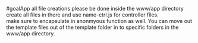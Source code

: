 #goalApp
all file creations please be done inside the www/app directory  
create all files in there and use name-ctrl.js for controller files.  
make sure to encapsulate in anonmyous function as well.
You can move out the template files out of the template folder in to specific folders in the www/app directory.
